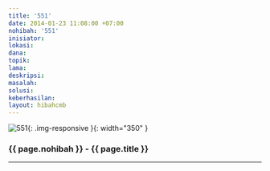 ```yaml
---
title: '551'
date: 2014-01-23 11:08:00 +07:00
nohibah: '551'
inisiator: 
lokasi: 
dana: 
topik: 
lama: 
deskripsi: 
masalah: 
solusi: 
keberhasilan: 
layout: hibahcmb
---
```


![551](/static/img/hibahcmb/551.png){: .img-responsive }{: width="350" }

### {{ page.nohibah }} - {{ page.title }}

---
